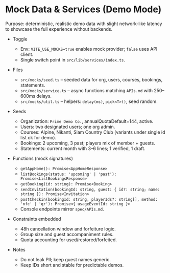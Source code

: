 # Mock Data & Services (Demo Mode)

Purpose: deterministic, realistic demo data with slight network-like latency to showcase the full experience without backends.

- Toggle
  - Env: `VITE_USE_MOCKS=true` enables mock provider; `false` uses API client.
  - Single switch point in `src/lib/services/index.ts`.

- Files
  - `src/mocks/seed.ts` – seeded data for org, users, courses, bookings, statements.
  - `src/mocks/service.ts` – async functions matching `APIs.md` with 250–600ms delays.
  - `src/mocks/util.ts` – helpers: `delay(ms)`, `pick<T>()`, seed random.

- Seeds
  - Organization: `Prime Demo Co.`, annualQuotaDefault=144, active.
  - Users: two designated users; one org admin.
  - Courses: Alpine, Nikanti, Siam Country Club (variants under single id list ok for demo).
  - Bookings: 2 upcoming, 3 past; players mix of member + guests.
  - Statements: current month with 3–6 lines; 1 verified, 1 draft.

- Functions (mock signatures)
  - `getAppHome(): Promise<AppHomeResponse>`
  - `listBookings(status: 'upcoming' | 'past'): Promise<ListBookingsResponse>`
  - `getBooking(id: string): Promise<Booking>`
  - `sendInvitation(bookingId: string, guest: { id?: string; name: string }): Promise<Invitation>`
  - `postCheckin(bookingId: string, playerIds?: string[], method: 'nfc' | 'qr'): Promise<{ usageEventId: string }>`
  - Console endpoints mirror `spec/APIs.md`.

- Constraints embedded
  - 48h cancellation window and forfeiture logic.
  - Group size and guest accompaniment rules.
  - Quota accounting for used/restored/forfeited.

- Notes
  - Do not leak PII; keep guest names generic.
  - Keep IDs short and stable for predictable demos.
